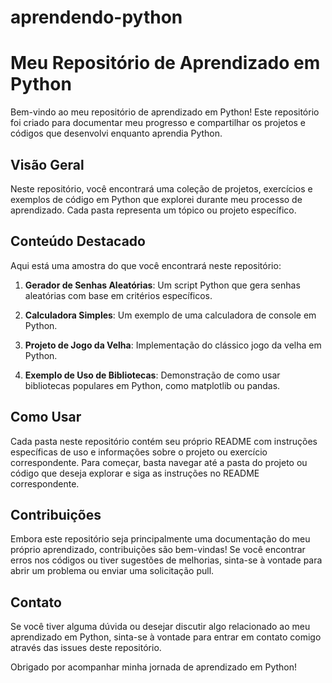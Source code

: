 # aprendendo-python
# Meu Repositório de Aprendizado em Python

Bem-vindo ao meu repositório de aprendizado em Python! Este repositório foi criado para documentar meu progresso e compartilhar os projetos e códigos que desenvolvi enquanto aprendia Python.

## Visão Geral

Neste repositório, você encontrará uma coleção de projetos, exercícios e exemplos de código em Python que explorei durante meu processo de aprendizado. Cada pasta representa um tópico ou projeto específico.

## Conteúdo Destacado

Aqui está uma amostra do que você encontrará neste repositório:

1. **Gerador de Senhas Aleatórias**: Um script Python que gera senhas aleatórias com base em critérios específicos.

2. **Calculadora Simples**: Um exemplo de uma calculadora de console em Python.

3. **Projeto de Jogo da Velha**: Implementação do clássico jogo da velha em Python.

4. **Exemplo de Uso de Bibliotecas**: Demonstração de como usar bibliotecas populares em Python, como matplotlib ou pandas.

## Como Usar

Cada pasta neste repositório contém seu próprio README com instruções específicas de uso e informações sobre o projeto ou exercício correspondente. Para começar, basta navegar até a pasta do projeto ou código que deseja explorar e siga as instruções no README correspondente.

## Contribuições

Embora este repositório seja principalmente uma documentação do meu próprio aprendizado, contribuições são bem-vindas! Se você encontrar erros nos códigos ou tiver sugestões de melhorias, sinta-se à vontade para abrir um problema ou enviar uma solicitação pull.

## Contato

Se você tiver alguma dúvida ou desejar discutir algo relacionado ao meu aprendizado em Python, sinta-se à vontade para entrar em contato comigo através das issues deste repositório.

Obrigado por acompanhar minha jornada de aprendizado em Python!
